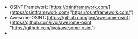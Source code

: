 - OSINT Framework: [https://osintframework.com/](https://osintframework.com/ "https://osintframework.com/")
- Awesome-OSINT: [https://github.com/jivoi/awesome-osint](https://github.com/jivoi/awesome-osint "https://github.com/jivoi/awesome-osint")
- 
